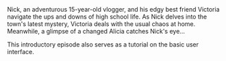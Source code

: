 <EpisodeMeta>
<!--@include:meta.json -->
</EpisodeMeta>
Nick, an adventurous 15-year-old vlogger, and his edgy best friend Victoria navigate the ups and downs of high school life. As Nick delves into the town's latest mystery, Victoria deals with the usual chaos at home. Meanwhile, a glimpse of a changed Alicia catches Nick's eye...

This introductory episode also serves as a tutorial on the basic user interface.
